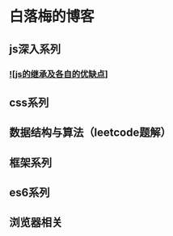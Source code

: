 # 白落梅的博客
## js深入系列
### [![js的继承及各自的优缺点]](https://github.com/jackzhuwenjie/blog/issues/1)  
## css系列
## 数据结构与算法（leetcode题解）
## 框架系列
## es6系列
## 浏览器相关
